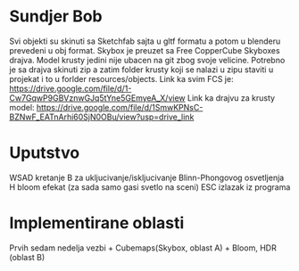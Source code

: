 # Sundjer Bob
Svi objekti su skinuti sa Sketchfab sajta u gltf formatu a potom u blenderu prevedeni u obj format. Skybox je preuzet sa Free CopperCube Skyboxes drajva.
Model krusty jedini nije ubacen na git zbog svoje velicine. Potrebno je sa drajva skinuti zip a zatim folder krusty koji se nalazi u zipu staviti u projekat 
i to u forlder resources/objects.
Link ka svim FCS je: https://drive.google.com/file/d/1-Cw7GqwP9GBVznwGJq5tYne5GEmyeA_X/view
Link ka drajvu za krusty model: https://drive.google.com/file/d/1SmwKPNsC-BZNwF_EATnArhi60SjN0OBu/view?usp=drive_link

# Uputstvo
WSAD kretanje
B za ukljucivanje/iskljucivanje Blinn-Phongovog osvetljenja
H bloom efekat (za sada samo gasi svetlo na sceni)
ESC izlazak iz programa

# Implementirane oblasti
Prvih sedam nedelja vezbi + Cubemaps(Skybox, oblast A) + Bloom, HDR (oblast B)


